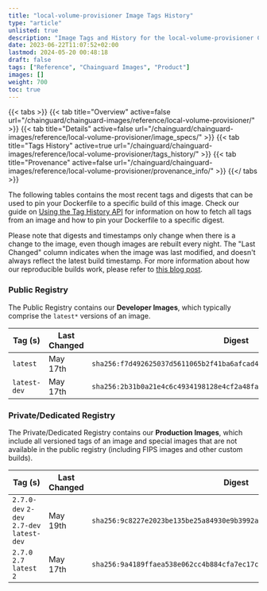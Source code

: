 ```yaml
---
title: "local-volume-provisioner Image Tags History"
type: "article"
unlisted: true
description: "Image Tags and History for the local-volume-provisioner Chainguard Image"
date: 2023-06-22T11:07:52+02:00
lastmod: 2024-05-20 00:48:18
draft: false
tags: ["Reference", "Chainguard Images", "Product"]
images: []
weight: 700
toc: true
---
```


{{< tabs >}}
{{< tab title="Overview" active=false url="/chainguard/chainguard-images/reference/local-volume-provisioner/" >}}
{{< tab title="Details" active=false url="/chainguard/chainguard-images/reference/local-volume-provisioner/image_specs/" >}}
{{< tab title="Tags History" active=true url="/chainguard/chainguard-images/reference/local-volume-provisioner/tags_history/" >}}
{{< tab title="Provenance" active=false url="/chainguard/chainguard-images/reference/local-volume-provisioner/provenance_info/" >}}
{{</ tabs >}}

The following tables contains the most recent tags and digests that can be used to pin your Dockerfile to a specific build of this image. Check our guide on [Using the Tag History API](/chainguard/chainguard-images/using-the-tag-history-api/) for information on how to fetch all tags from an image and how to pin your Dockerfile to a specific digest.

Please note that digests and timestamps only change when there is a change to the image, even though images are rebuilt every night. The "Last Changed" column indicates when the image was last modified, and doesn't always reflect the latest build timestamp. For more information about how our reproducible builds work, please refer to [this blog post](https://www.chainguard.dev/unchained/reproducing-chainguards-reproducible-image-builds).

### Public Registry
The Public Registry contains our **Developer Images**, which typically comprise the `latest*` versions of an image.

| Tag (s)       | Last Changed | Digest                                                                    |
|---------------|--------------|---------------------------------------------------------------------------|
|  `latest`     | May 17th     | `sha256:f7d492625037d5611065b2f41ba6afcad4f0f483432e37939ec2d6fdff932ab2` |
|  `latest-dev` | May 17th     | `sha256:2b31b0a21e4c6c4934198128e4cf2a48fa98cc989e88b2bb6e0a74b5e8c47e32` |


### Private/Dedicated Registry
The Private/Dedicated Registry contains our **Production Images**, which include all versioned tags of an image and special images that are not available in the public registry (including FIPS images and other custom builds).

| Tag (s)                                     | Last Changed | Digest                                                                    |
|---------------------------------------------|--------------|---------------------------------------------------------------------------|
|  `2.7.0-dev` `2-dev` `2.7-dev` `latest-dev` | May 19th     | `sha256:9c8227e2023be135be25a84930e9b3992aa6a5c302545809565c63fc392569d6` |
|  `2.7.0` `2.7` `latest` `2`                 | May 17th     | `sha256:9a4189ffaea538e062cc4b884cfa7ec17cc024023aaaa605701ec50f52406b64` |

